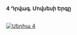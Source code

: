 **4 Դրվագ. Մովսեսի Երգը**

\
[![Սերիա 4](https://upload.wikimedia.org/wikipedia/en/b/b3/House_of_David_Poster.jpg)](https://vkvideo.ru/video-113307983_456240145)
